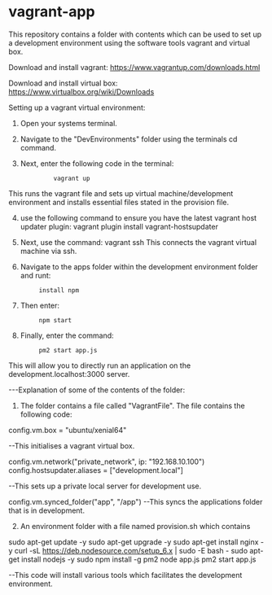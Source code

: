# vagrant-app

This repository contains a folder with contents which can be used to set up a development environment using the software tools vagrant and virtual box.


Download and install vagrant:
https://www.vagrantup.com/downloads.html

Download and install virtual box:
https://www.virtualbox.org/wiki/Downloads



Setting up a vagrant virtual environment:

1) Open your systems terminal.

2) Navigate to the "DevEnvironments" folder using the terminals cd command.

3) Next, enter the following code in the terminal: 
		
				vagrant up

This runs the vagrant file and sets up virtual machine/development environment and installs essential files stated in the provision file.

4) use the following command to ensure you have the latest vagrant host updater plugin:
		vagrant plugin install vagrant-hostsupdater 

5) Next, use the command:
				vagrant ssh
This connects the vagrant virtual machine via ssh.

6) Navigate to the apps folder within the development environment folder and runt:

			install npm

7) Then enter:

			npm start

8) Finally, enter the command:

			pm2 start app.js
This will allow you to directly run an application on the development.localhost:3000 server.




---Explanation of some of the contents of the folder:
1) The folder contains a file called "VagrantFile".
The file contains the following code:

config.vm.box = "ubuntu/xenial64"

--This initialises a vagrant virtual box.

  config.vm.network("private_network", ip: "192.168.10.100")
  config.hostsupdater.aliases = ["development.local"]

--This sets up a private local server for development use. 

config.vm.synced_folder("app", "/app")
--This syncs the applications folder that is in development.

2) An environment folder with a file named provision.sh which contains

sudo apt-get update -y
sudo apt-get upgrade -y
sudo apt-get install nginx -y
curl -sL https://deb.nodesource.com/setup_6.x | sudo -E bash -
sudo apt-get install nodejs -y
sudo npm install -g pm2
node app.js
pm2 start app.js

--This code will install various tools which facilitates the development environment.